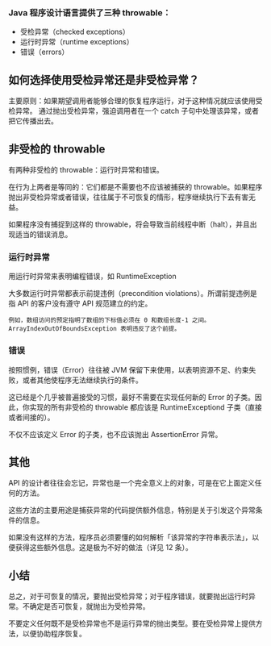

### Java 程序设计语言提供了三种 throwable：

- 受检异常（checked exceptions）
- 运行时异常（runtime exceptions）
- 错误（errors）

## 如何选择使用受检异常还是非受检异常？

主要原则：如果期望调用者能够合理的恢复程序运行，对于这种情况就应该使用受检异常。 通过抛出受检异常，强迫调用者在一个 catch 子句中处理该异常，或者把它传播出去。


## 非受检的 throwable

有两种非受检的 throwable：运行时异常和错误。

在行为上两者是等同的：它们都是不需要也不应该被捕获的 throwable。如果程序抛出非受检异常或者错误，往往属于不可恢复的情形，程序继续执行下去有害无益。

如果程序没有捕捉到这样的 throwable，将会导致当前线程中断（halt），并且出现适当的错误消息。

### 运行时异常

用运行时异常来表明编程错误，如 RuntimeException

大多数运行时异常都表示前提违例（precondition violations）。所谓前提违例是指 API 的客户没有遵守 API 规范建立的约定。

    例如，数组访问的预定指明了数组的下标值必须在 0 和数组长度-1 之间。ArrayIndexOutOfBoundsException 表明违反了这个前提。
    
### 错误

按照惯例，错误（Error）往往被 JVM 保留下来使用，以表明资源不足、约束失败，或者其他使程序无法继续执行的条件。

这已经是个几乎被普遍接受的习惯，最好不需要在实现任何新的 Error 的子类。因此，你实现的所有非受检的 throwable 都应该是 RuntimeExceptiond 子类（直接或者间接的）。

不仅不应该定义 Error 的子类，也不应该抛出 AssertionError 异常。


## 其他

API 的设计者往往会忘记，异常也是一个完全意义上的对象，可是在它上面定义任何的方法。

这些方法的主要用途是捕获异常的代码提供额外信息，特别是关于引发这个异常条件的信息。

如果没有这样的方法，程序员必须要懂的如何解析「该异常的字符串表示法」，以便获得这些额外信息。这是极为不好的做法（详见 12 条）。


## 小结

总之，对于可恢复的情况，要抛出受检异常；对于程序错误，就要抛出运行时异常。不确定是否可恢复，就抛出为受检异常。

不要定义任何既不是受检异常也不是运行异常的抛出类型。要在受检异常上提供方法，以便协助程序恢复。